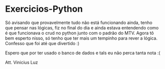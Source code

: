 ﻿# Exercicios-Python

Só avisando que provavelmente tudo não está funcionando ainda, tenho que pensar nas lógicas, fiz no final do dia e ainda estava entendendo como é que funcionava o crud no python junto com o padrão do MTV. Agora tô bem esperto nisso, só tenho que ter mais um tempinho para rever a lógica. Confesso que foi até que divertido :)

Espero que por ter usado o banco de dados e tals eu não perca tanta nota :(

Att. Vinicius Luz
